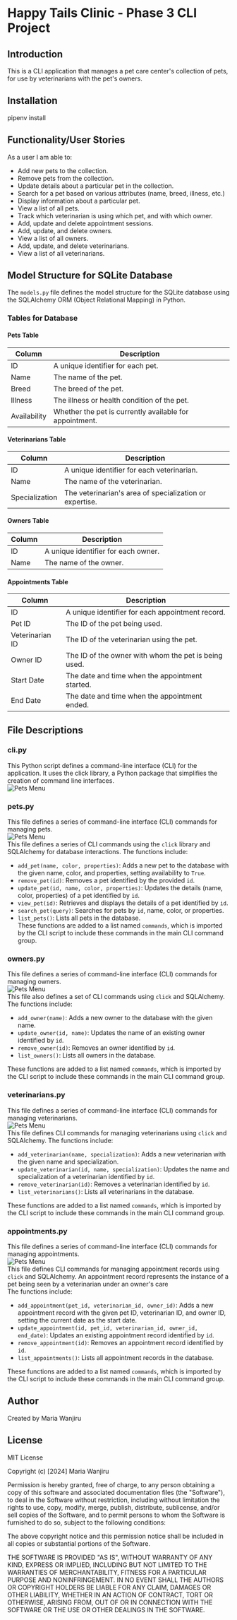 # Happy Tails Clinic - Phase 3 CLI Project

## Introduction
This is a CLI application that manages a pet care center's collection of pets, for use by veterinarians with the pet's owners.

## Installation
pipenv install

## Functionality/User Stories
As a user I am able to:

* Add new pets to the collection.
* Remove pets from the collection.
* Update details about a particular pet in the collection.
* Search for a pet based on various attributes (name, breed, illness, etc.)
* Display information about a particular pet.
* View a list of all pets.
* Track which veterinarian is using which pet, and with which owner.
* Add, update and delete appointment sessions.
* Add, update, and delete owners.
* View a list of all owners.
* Add, update, and delete veterinarians.
* View a list of all veterinarians.

## Model Structure for SQLite Database
The `models.py` file defines the model structure for the SQLite database using the SQLAlchemy ORM (Object Relational Mapping) in Python.

### Tables for Database

#### Pets Table
| Column | Description |
| --- | --- |
| ID | A unique identifier for each pet. |
| Name | The name of the pet. |
| Breed | The breed of the pet. |
| Illness | The illness or health condition of the pet. |
| Availability | Whether the pet is currently available for appointment. |

#### Veterinarians Table
| Column | Description |
| --- | --- |
| ID | A unique identifier for each veterinarian. |
| Name | The name of the veterinarian. |
| Specialization | The veterinarian's area of specialization or expertise. |

#### Owners Table
| Column | Description |
| --- | --- |
| ID | A unique identifier for each owner. |
| Name | The name of the owner. |

#### Appointments Table
| Column | Description |
| --- | --- |
| ID | A unique identifier for each appointment record. |
| Pet ID | The ID of the pet being used. |
| Veterinarian ID | The ID of the veterinarian using the pet. |
| Owner ID | The ID of the owner with whom the pet is being used. |
| Start Date | The date and time when the appointment started. |
| End Date | The date and time when the appointment ended. |

## File Descriptions

### cli.py
This Python script defines a command-line interface (CLI) for the application. It uses the click library, a Python package that simplifies the creation of command line interfaces. <br>
![Pets Menu](screenshots/mainmenu.png)

### pets.py
This file defines a series of command-line interface (CLI) commands for managing pets. <br>
![Pets Menu](screenshots/petsmenu.png)<br>
This file defines a series of CLI commands using the `click` library and SQLAlchemy for database interactions. The functions include:

- `add_pet(name, color, properties)`: Adds a new pet to the database with the given name, color, and properties, setting availability to `True`.
- `remove_pet(id)`: Removes a pet identified by the provided `id`.
- `update_pet(id, name, color, properties)`: Updates the details (name, color, properties) of a pet identified by `id`.
- `view_pet(id)`: Retrieves and displays the details of a pet identified by `id`.
- `search_pet(query)`: Searches for pets by `id`, name, color, or properties.
- `list_pets()`: Lists all pets in the database. <br>
These functions are added to a list named `commands`, which is imported by the CLI script to include these commands in the main CLI command group.


### owners.py
This file defines a series of command-line interface (CLI) commands for managing owners.<br>
![Pets Menu](screenshots/ownermenu.png)<br>
This file also defines a set of CLI commands using `click` and SQLAlchemy. The functions include:

- `add_owner(name)`: Adds a new owner to the database with the given name.
- `update_owner(id, name)`: Updates the name of an existing owner identified by `id`.
- `remove_owner(id)`: Removes an owner identified by `id`.
- `list_owners()`: Lists all owners in the database.

These functions are added to a list named `commands`, which is imported by the CLI script to include these commands in the main CLI command group.


### veterinarians.py
This file defines a series of command-line interface (CLI) commands for managing veterinarians.<br>
![Pets Menu](screenshots/veterinarian.png)<br>
This file defines CLI commands for managing veterinarians using `click` and SQLAlchemy. The functions include:

- `add_veterinarian(name, specialization)`: Adds a new veterinarian with the given name and specialization.
- `update_veterinarian(id, name, specialization)`: Updates the name and specialization of a veterinarian identified by `id`.
- `remove_veterinarian(id)`: Removes a veterinarian identified by `id`.
- `list_veterinarians()`: Lists all veterinarians in the database.

These functions are added to a list named `commands`, which is imported by the CLI script to include these commands in the main CLI command group.

### appointments.py
This file defines a series of command-line interface (CLI) commands for managing appointments.<br>
 ![Pets Menu](screenshots/appointments.png)<br>
 This file defines CLI commands for managing appointment records using `click` and SQLAlchemy. An appointment record represents the instance of a pet being seen by a veterinarian under an owner's care<br> The functions include:

- `add_appointment(pet_id, veterinarian_id, owner_id)`: Adds a new appointment record with the given pet ID, veterinarian ID, and owner ID, setting the current date as the start date.
- `update_appointment(id, pet_id, veterinarian_id, owner_id, end_date)`: Updates an existing appointment record identified by `id`.
- `remove_appointment(id)`: Removes an appointment record identified by `id`.
- `list_appointments()`: Lists all appointment records in the database.

These functions are added to a list named `commands`, which is imported by the CLI script to include these commands in the main CLI command group.

## Author
Created by Maria Wanjiru

## License
MIT License

Copyright (c) [2024] Maria Wanjiru 

Permission is hereby granted, free of charge, to any person obtaining a copy of this software and associated documentation files (the "Software"), to deal in the Software without restriction, including without limitation the rights to use, copy, modify, merge, publish, distribute, sublicense, and/or sell copies of the Software, and to permit persons to whom the Software is furnished to do so, subject to the following conditions:

The above copyright notice and this permission notice shall be included in all copies or substantial portions of the Software.

THE SOFTWARE IS PROVIDED "AS IS", WITHOUT WARRANTY OF ANY KIND, EXPRESS OR IMPLIED, INCLUDING BUT NOT LIMITED TO THE WARRANTIES OF MERCHANTABILITY, FITNESS FOR A PARTICULAR PURPOSE AND NONINFRINGEMENT. IN NO EVENT SHALL THE AUTHORS OR COPYRIGHT HOLDERS BE LIABLE FOR ANY CLAIM, DAMAGES OR OTHER LIABILITY, WHETHER IN AN ACTION OF CONTRACT, TORT OR OTHERWISE, ARISING FROM, OUT OF OR IN CONNECTION WITH THE SOFTWARE OR THE USE OR OTHER DEALINGS IN THE SOFTWARE.